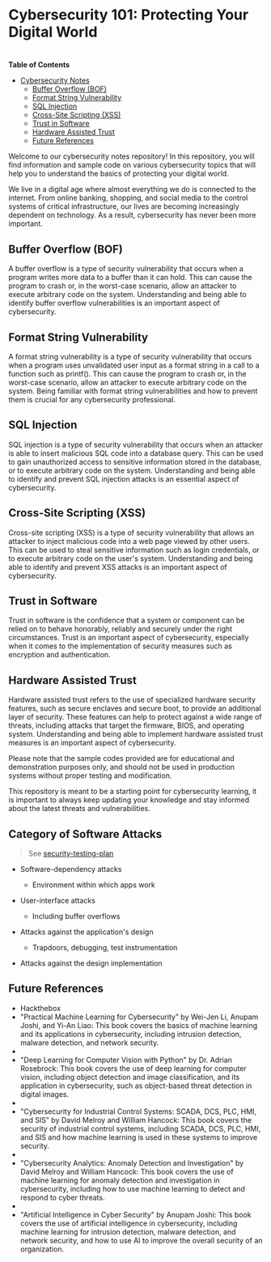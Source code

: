 # Cybersecurity 101: Protecting Your Digital World
<!-- # Cybersecurity Notes -->

# <!-- markdown-toc start - Don't edit this section. Run M-x markdown-toc-refresh-toc -->
**Table of Contents**

- [Cybersecurity Notes](#cybersecurity-notes)
    - [Buffer Overflow (BOF)](#buffer-overflow-bof)
    - [Format String Vulnerability](#format-string-vulnerability)
    - [SQL Injection](#sql-injection)
    - [Cross-Site Scripting (XSS)](#cross-site-scripting-xss)
    - [Trust in Software](#trust-in-software)
    - [Hardware Assisted Trust](#hardware-assisted-trust)
    - [Future References](#future-references)

<!-- markdown-toc end -->

Welcome to our cybersecurity notes repository! In this repository, you will find information and sample code on various cybersecurity topics that will help you to understand the basics of protecting your digital world.

We live in a digital age where almost everything we do is connected to the internet. From online banking, shopping, and social media to the control systems of critical infrastructure, our lives are becoming increasingly dependent on technology. As a result, cybersecurity has never been more important.

## Buffer Overflow (BOF)
A buffer overflow is a type of security vulnerability that occurs when a program writes more data to a buffer than it can hold. This can cause the program to crash or, in the worst-case scenario, allow an attacker to execute arbitrary code on the system. Understanding and being able to identify buffer overflow vulnerabilities is an important aspect of cybersecurity.

## Format String Vulnerability
A format string vulnerability is a type of security vulnerability that occurs when a program uses unvalidated user input as a format string in a call to a function such as printf(). This can cause the program to crash or, in the worst-case scenario, allow an attacker to execute arbitrary code on the system. Being familiar with format string vulnerabilities and how to prevent them is crucial for any cybersecurity professional.

## SQL Injection
SQL injection is a type of security vulnerability that occurs when an attacker is able to insert malicious SQL code into a database query. This can be used to gain unauthorized access to sensitive information stored in the database, or to execute arbitrary code on the system. Understanding and being able to identify and prevent SQL injection attacks is an essential aspect of cybersecurity.

## Cross-Site Scripting (XSS)
Cross-site scripting (XSS) is a type of security vulnerability that allows an attacker to inject malicious code into a web page viewed by other users. This can be used to steal sensitive information such as login credentials, or to execute arbitrary code on the user's system. Understanding and being able to identify and prevent XSS attacks is an important aspect of cybersecurity.

## Trust in Software
Trust in software is the confidence that a system or component can be relied on to behave honorably, reliably and securely under the right circumstances. Trust is an important aspect of cybersecurity, especially when it comes to the implementation of security measures such as encryption and authentication.

## Hardware Assisted Trust
Hardware assisted trust refers to the use of specialized hardware security features, such as secure enclaves and secure boot, to provide an additional layer of security. These features can help to protect against a wide range of threats, including attacks that target the firmware, BIOS, and operating system. Understanding and being able to implement hardware assisted trust measures is an important aspect of cybersecurity.

Please note that the sample codes provided are for educational and demonstration purposes only, and should not be used in production systems without proper testing and modification.

This repository is meant to be a starting point for cybersecurity learning, it is important to always keep updating your knowledge and stay informed about the latest threats and vulnerabilities.

## Category of Software Attacks
> See [security-testing-plan](./cybersecurity/security-testing-plan/readme.md)

* Software-dependency attacks
  * Environment within which apps work

* User-interface attacks
  * Including buffer overflows

* Attacks against the application's design
  * Trapdoors, debugging, test instrumentation 

* Attacks against the design implementation

## Future References
* Hackthebox
* "Practical Machine Learning for Cybersecurity" by Wei-Jen Li, Anupam Joshi, and Yi-An Liao: This book covers the basics of machine learning and its applications in cybersecurity, including intrusion detection, malware detection, and network security.
*
* "Deep Learning for Computer Vision with Python" by Dr. Adrian Rosebrock: This book covers the use of deep learning for computer vision, including object detection and image classification, and its application in cybersecurity, such as object-based threat detection in digital images.
*
* "Cybersecurity for Industrial Control Systems: SCADA, DCS, PLC, HMI, and SIS" by David Melroy and William Hancock: This book covers the security of industrial control systems, including SCADA, DCS, PLC, HMI, and SIS and how machine learning is used in these systems to improve security.
*
* "Cybersecurity Analytics: Anomaly Detection and Investigation" by David Melroy and William Hancock: This book covers the use of machine learning for anomaly detection and investigation in cybersecurity, including how to use machine learning to detect and respond to cyber threats.
*
* "Artificial Intelligence in Cyber Security" by Anupam Joshi: This book covers the use of artificial intelligence in cybersecurity, including machine learning for intrusion detection, malware detection, and network security, and how to use AI to improve the overall security of an organization.
